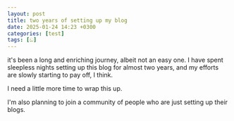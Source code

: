 ```yaml
---
layout: post
title: two years of setting up my blog
date: 2025-01-24 14:23 +0300
categories: [test]
tags: [ඞ]
---
```


it's been a long and enriching journey, albeit not an easy one. I have spent sleepless nights setting up this blog for almost two years, and my efforts are slowly starting to pay off, I think.

I need a little more time to wrap this up.

I'm also planning to join a community of people who are just setting up their blogs.